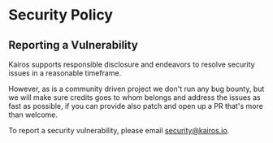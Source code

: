 # Security Policy

## Reporting a Vulnerability

Kairos supports responsible disclosure and endeavors to resolve security issues in a reasonable timeframe.

However, as is a community driven project we don't run any bug bounty, but we will make sure credits goes to whom belongs and address the issues as fast as possible, if you can provide also patch and open up a PR that's more than welcome.

To report a security vulnerability, please email security@kairos.io.